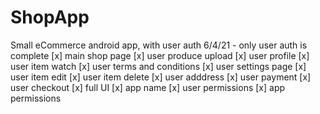# ShopApp
Small eCommerce android app, with user auth
6/4/21 - only user auth is complete
[x] main shop page
[x] user produce upload
[x] user profile
[x] user item watch
[x] user terms and conditions
[x] user settings page
[x] user item edit
[x] user item delete
[x] user adddress
[x] user payment
[x] user checkout
[x] full UI
[x] app name
[x] user permissions
[x] app permissions
